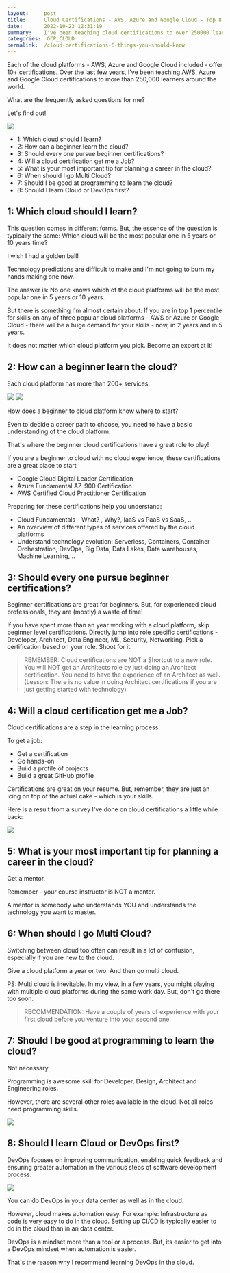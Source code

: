 ```yaml
---
layout:     post
title:      Cloud Certifications - AWS, Azure and Google Cloud - Top 8 FAQ For Me
date:       2022-10-23 12:31:19
summary:    I've been teaching cloud certifications to over 250000 learners in the last few years. Here are some of the FAQ for me.
categories:  GCP_CLOUD
permalink:  /cloud-certifications-6-things-you-should-know
---
```


Each of the cloud platforms - AWS, Azure and Google Cloud included - offer 10+ certifications. Over the last few years, I've been teaching AWS, Azure and Google Cloud certifications to more than 250,000 learners around the world.

What are the frequently asked questions for me?

Let's find out!

![](/gcpimages/041-google-cloud-services.png)


<!-- MarkdownTOC -->

- 1: Which cloud should I learn?
- 2: How can a beginner learn the cloud?
- 3: Should every one pursue beginner certifications?
- 4: Will a cloud certification get me a Job?
- 5: What is your most important tip for planning a career in the cloud?
- 6: When should I go Multi Cloud?
- 7: Should I be good at programming to learn the cloud?
- 8: Should I learn Cloud or DevOps first?

<!-- /MarkdownTOC -->

## 1: Which cloud should I learn?

This question comes in different forms. But, the essence of the question is typically the same: Which cloud will be the most popular one in 5 years or 10 years time?

I wish I had a golden ball!

Technology predictions are difficult to make and I'm not going to burn my hands making one now.

The answer is: No one knows which of the cloud platforms will be the most popular one in 5 years or 10 years.

But there is something I'm almost certain about: If you are in top 1 percentile for skills on any of three popular cloud platforms - AWS or Azure or Google Cloud - there will be a huge demand for your skills - now, in 2 years and in 5 years.

It does not matter which cloud platform you pick. Become an expert at it!

## 2: How can a beginner learn the cloud?

Each cloud platform has more than 200+ services. 

![](/gcpimages/040-aws-services.png)
![](/gcpimages/042-azure-services.png)


How does a beginner to cloud platform know where to start?

Even to decide a career path to choose, you need to have a basic understanding of the cloud platform.

That's where the beginner cloud certifications have a great role to play!

If you are a beginner to cloud with no cloud experience, these certifications are a great place to start
- Google Cloud Digital Leader Certification
- Azure Fundamental AZ-900 Certification
- AWS Certified Cloud Practitioner Certification

Preparing for these certifications help you understand:
- Cloud Fundamentals - What? , Why?, IaaS vs PaaS vs SaaS, ..
- An overview of different types of services offered by the cloud platforms
- Understand technology evolution: Serverless, Containers, Container Orchestration, DevOps, Big Data, Data Lakes, Data warehouses, Machine Learning, ..

## 3: Should every one pursue beginner certifications?

Beginner certifications are great for beginners. But, for experienced cloud professionals, they are (mostly) a waste of time!

If you have spent more than an year working with a cloud platform, skip beginner level certifications. Directly jump into role specific certifications - Developer, Architect, Data Engineer, ML, Security, Networking. Pick a certification based on your role. Shoot for it.

> REMEMBER: Cloud certifications are NOT a Shortcut to a new role. You will NOT get an Architects role by just doing an Architect certification. You need to have the experience of an Architect as well. (Lesson: There is no value in doing Architect certifications if you are just getting started with technology)

## 4: Will a cloud certification get me a Job?


Cloud certifications are a step in the learning process. 

To get a job: 
- Get a certification
- Go hands-on
- Build a profile of projects
- Build a great GitHub profile

Certifications are great on your resume. But, remember, they are just an icing on top of the actual cake - which is your skills.

Here is a result from a survey I've done on cloud certifications a little while back:

![](/gcpimages/073-certification-survey.png)


## 5: What is your most important tip for planning a career in the cloud?

Get a mentor. 

Remember - your course instructor is NOT a mentor. 

A mentor is somebody who understands YOU and understands the technology you want to master.

## 6: When should I go Multi Cloud?

Switching between cloud too often can result in a lot of confusion, especially if you are new to the cloud.

Give a cloud platform a year or two. And then go multi cloud.

PS: Multi cloud is inevitable. In my view, in a few years, you might playing with multiple cloud platforms during the same work day. But, don't go there too soon.

> RECOMMENDATION: Have a couple of years of experience with your first cloud before you venture into your second one

## 7: Should I be good at programming to learn the cloud?

Not necessary.

Programming is awesome skill for Developer, Design, Architect and Engineering roles.

However, there are several other roles available in the cloud. Not all roles need programming skills.

![](/gcpimages/057-cloud-roles.png)

## 8: Should I learn Cloud or DevOps first?

DevOps focuses on improving communication, enabling quick feedback and ensuring greater automation in the various steps of software development process.

![](/gcpimages/02-architecture/devops-05-continuous-delivery.png)

You can do DevOps in your data center as well as in the cloud.

However, cloud makes automation easy. For example: Infrastructure as code is very easy to do in the cloud. Setting up CI/CD is typically easier to do in the cloud than in an data center.

DevOps is a mindset more than a tool or a process. But, its easier to get into a DevOps mindset when automation is easier.

That's the reason why I recommend learning DevOps in the cloud. 

